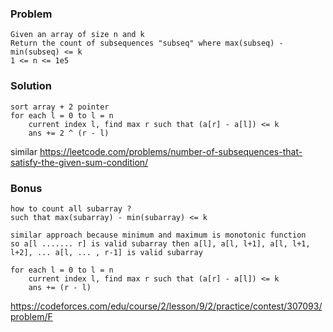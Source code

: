 ### Problem
```
Given an array of size n and k
Return the count of subsequences "subseq" where max(subseq) - min(subseq) <= k
1 <= n <= 1e5
```

### Solution
```
sort array + 2 pointer
for each l = 0 to l = n
    current index l, find max r such that (a[r] - a[l]) <= k
    ans += 2 ^ (r - l)
```
similar https://leetcode.com/problems/number-of-subsequences-that-satisfy-the-given-sum-condition/

### Bonus
```
how to count all subarray ?
such that max(subarray) - min(subarray) <= k

similar approach because minimum and maximum is monotonic function
so a[l ....... r] is valid subarray then a[l], a[l, l+1], a[l, l+1, l+2], ... a[l, ... , r-1] is valid subarray

for each l = 0 to l = n
    current index l, find max r such that (a[r] - a[l]) <= k
    ans += (r - l)
```
https://codeforces.com/edu/course/2/lesson/9/2/practice/contest/307093/problem/F  

